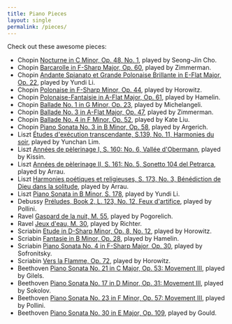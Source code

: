 ```yaml
---
title: Piano Pieces
layout: single
permalink: /pieces/
---
```


Check out these awesome pieces:

- Chopin [Nocturne in C Minor, Op. 48, No. 1](https://www.youtube.com/watch?v=tSAwZP8e-zQ), played by Seong-Jin Cho.
- Chopin [Barcarolle in F-Sharp Major, Op. 60](https://www.youtube.com/watch?v=h19WVxSpask), played by Zimmerman.
- Chopin [Andante Spianato et Grande Polonaise Brillante in E-Flat Major, Op. 22](https://www.youtube.com/watch?v=6N8VBYNF2LA), played by Yundi Li.
- Chopin [Polonaise in F-Sharp Minor, Op. 44](https://www.youtube.com/watch?v=Lq-ScKoB_BY), played by Horowitz.
- Chopin [Polonaise-Fantaisie in A-Flat Major, Op. 61](https://www.youtube.com/watch?v=DbrrSfy1ADA), played by Hamelin.
- Chopin [Ballade No. 1 in G Minor, Op. 23](https://www.youtube.com/watch?v=X45xLfQGXaA), played by Michelangeli.
- Chopin [Ballade No. 3 in A-Flat Major, Op. 47](https://www.youtube.com/watch?v=BkPLDoZXlHQ), played by Zimmerman.
- Chopin [Ballade No. 4 in F Minor, Op. 52](https://www.youtube.com/watch?v=UMSwmDK-sTM), played by Kate Liu.
- Chopin [Piano Sonata No. 3 in B Minor, Op. 58](https://www.youtube.com/watch?v=2wPOUbjb8nw&t=116s), played by Argerich.
- Liszt [Études d'exécution transcendante, S.139, No. 11, Harmonies du soir](https://www.youtube.com/watch?v=Hr2C6nc4iiM), played by Yunchan Lim.
- Liszt [Années de pèlerinage I, S. 160: No. 6, Vallée d'Obermann](https://www.youtube.com/watch?v=AbnPiQ-VaBc), played by Kissin.
- Liszt [Années de pèlerinage II, S. 161: No. 5, Sonetto 104 del Petrarca](https://www.youtube.com/watch?v=Z2Cn3u8VIw0), played by Arrau.
- Liszt [Harmonies poétiques et religieuses, S. 173, No. 3, Bénédiction de Dieu dans la solitude](https://www.youtube.com/watch?v=Irriduu-8tc), played by Arrau.
- Liszt [Piano Sonata in B Minor, S. 178](https://www.youtube.com/watch?v=68EMzR3Ct78), played by Yundi Li.
- Debussy [Préludes, Book 2, L. 123, No. 12, Feux d'artifice](https://www.youtube.com/watch?v=jRQW_kajq54), played by Pollini.
- Ravel [Gaspard de la nuit, M. 55](https://www.youtube.com/watch?v=VPV7rnhry8A), played by Pogorelich.
- Ravel [Jeux d'eau, M. 30](https://www.youtube.com/watch?v=K6XI7sIz7CU), played by Richter.
- Scriabin [Etude in D-Sharp Minor, Op. 8, No. 12](https://www.youtube.com/watch?v=7ClDFmFmr0k), played by Horowitz.
- Scriabin [Fantasie in B Minor, Op. 28](https://www.youtube.com/watch?v=sXjkxsj3cck), played by Hamelin.
- Scriabin [Piano Sonata No. 4 in F-Sharp Major, Op. 30](https://www.youtube.com/watch?v=VUHYspRcaJc), played by Sofronitsky.
- Scriabin [Vers la Flamme, Op. 72](https://www.youtube.com/watch?v=MueioLajS2E), played by Horowitz.
- Beethoven [Piano Sonata No. 21 in C Major, Op. 53: Movement III](https://www.youtube.com/watch?v=kbC9SbSt4TU), played by Gilels.
- Beethoven [Piano Sonata No. 17 in D Minor, Op. 31: Movement III](https://www.youtube.com/watch?v=ncWiY0eSZyA), played by Sokolov.
- Beethoven [Piano Sonata No. 23 in F Minor, Op. 57: Movement III](https://www.youtube.com/watch?v=1yCiFZvjfuU), played by Pollini.
- Beethoven [Piano Sonata No. 30 in E Major, Op. 109](https://www.youtube.com/watch?v=tuNkBd_LL1s), played by Gould.

<!-- 
- Chopin [Nocturne in C Minor, Op. 48, No. 1](https://www.youtube.com/watch?v=h_vZtpjNKVE), played by Rubinstein. 
- Chopin [Polonaise-Fantaisie in A-Flat Major, Op. 61](https://www.youtube.com/watch?v=7_AqTY0jkCM), played by Rubinstein.
- Chopin [Ballade No. 3 in A-Flat Major, Op. 47](https://www.youtube.com/watch?v=zl-HM_38YYg), played by Rachmaninoff.
- Chopin [Ballade No. 4 in F Minor, Op. 52](https://www.youtube.com/watch?v=pe-GrRQz8pk), played by Zimmerman.
- Liszt [Études d'exécution transcendante, S.139, No. 11, Harmonies du soir](https://www.youtube.com/watch?v=JOZSUdhrQo0), played by Berezovsky.
- Liszt [Années de pèlerinage I, S. 160: No 6. Vallée d'Obermann](https://www.youtube.com/watch?v=BZ2AqIzHSQw), played by Arrau.
- Liszt [Piano Sonata in B Minor, S. 178](https://www.youtube.com/watch?v=JL_efKcbR2A), played by Horowitz.
- Liszt [Mephisto Waltz No. 1, S. 514](https://www.youtube.com/watch?v=JPE83YfNcZY), played by Horowitz.
- Debussy [Préludes, Book 2, L. 123, No. 12, Feux d'artifice](https://www.youtube.com/watch?v=bLyLu-z1wIQ), played by Zimmerman.
- Ravel [Gaspard de la nuit, M. 55](https://www.youtube.com/watch?v=hTxX2WYYblo&t=858s), played by Michelangeli.
- Scriabin [Fantasie in B Minor, Op. 28](https://www.youtube.com/watch?v=Mvc2K_5JWho), played by Sofronitsky.
- Scriabin [Vers la Flamme, Op. 72](https://www.youtube.com/watch?v=nl7PoEUjv7I), played by Horowitz.
-->
